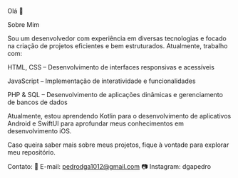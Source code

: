 Olá 👋

Sobre Mim

Sou um desenvolvedor com experiência em diversas tecnologias e focado na criação de projetos eficientes e bem estruturados. Atualmente, trabalho com:

HTML, CSS – Desenvolvimento de interfaces responsivas e acessíveis

JavaScript – Implementação de interatividade e funcionalidades

PHP & SQL – Desenvolvimento de aplicações dinâmicas e gerenciamento de bancos de dados

Atualmente, estou aprendendo Kotlin para o desenvolvimento de aplicativos Android e SwiftUI para aprofundar meus conhecimentos em desenvolvimento iOS.

Caso queira saber mais sobre meus projetos, fique à vontade para explorar meu repositório.

Contato:
📧 E-mail: pedrodga1012@gmail.com
📷 Instagram: dgapedro
